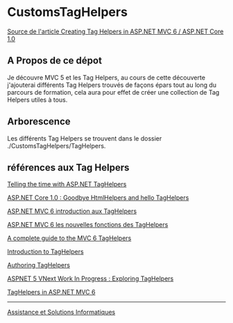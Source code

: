 # CustomsTagHelpers
[Source de l'article Creating Tag Helpers in ASP.NET MVC 6 / ASP.NET Core 1.0](http://www.dotnetcurry.com/aspnet-mvc/1266/using-tag-helpers-aspnetmvc-6-core-1)

## A Propos de ce dépot
Je découvre MVC 5 et les Tag Helpers, au cours de cette découverte j'ajouterai différents Tag Helpers trouvés 
de façons épars tout au long du parcours de formation, cela aura pour effet de créer une
collection de Tag Helpers utiles à tous.

## Arborescence

Les différents Tag Helpers se trouvent dans le dossier ./CustomsTagHelpers/TagHelpers.

## références aux Tag Helpers ##

[Telling the time with ASP.NET TagHelpers](https://blogs.msdn.microsoft.com/martinkearn/2016/04/27/telling-the-time-with-asp-net-tag-helpers/)

[ASP.NET Core 1.0 : Goodbye HtmlHelpers and hello TagHelpers](https://dannyvanderkraan.wordpress.com/2016/04/19/asp-net-core-1-0-goodbye-html-helpers-and-hello-taghelpers/)

[ASP.NET MVC 6 introduction aux TagHelpers](http://blog.soat.fr/2015/07/asp-net-mvc-6-introduction-aux-tags-helpers/)

[ASP.NET MVC 6 les nouvelles fonctions des TagHelpers](http://blog.soat.fr/2015/09/asp-net-mvc-6-les-nouvelles-fonctions-des-tag-helpers/)

[A complete guide to the MVC 6 TagHelpers](https://blogs.msdn.microsoft.com/cdndevs/2015/08/06/a-complete-guide-to-the-mvc-6-tag-helpers/)

[Introduction to TagHelpers](https://docs.asp.net/en/latest/mvc/views/tag-helpers/intro.html)

[Authoring TagHelpers](http://aspnetmvc.readthedocs.io/projects/mvc/en/latest/views/tag-helpers/authoring.html)

[ASPNET 5 VNext Work In Progress : Exploring TagHelpers](http://www.hanselman.com/blog/ASPNET5VNextWorkInProgressExploringTagHelpers.aspx)

[TagHelpers in ASP.NET MVC 6](https://blog.mariusschulz.com/2015/12/14/tag-helpers-in-asp-net-mvc-6)

----

[Assistance et Solutions Informatiques](http://www.dpaninfor.ovh)
